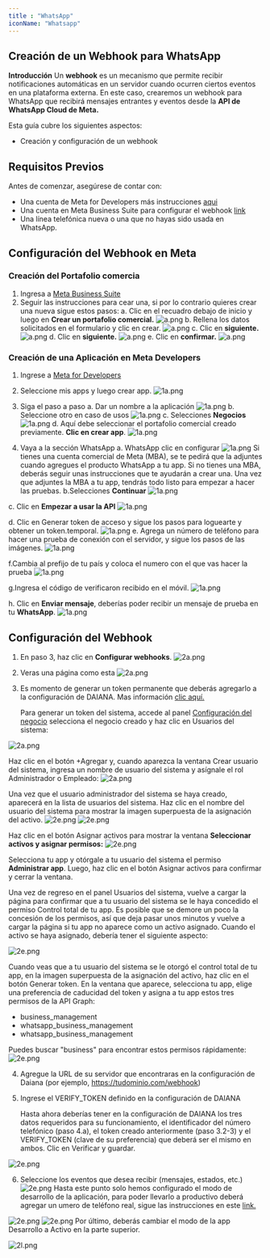 ```yaml
---
title : "WhatsApp"
iconName: "Whatsapp"
---
```


## Creación de un Webhook para WhatsApp

**Introducción**
Un **webhook** es un mecanismo que permite recibir notificaciones automáticas en un servidor cuando ocurren ciertos eventos en una plataforma externa. En este caso, crearemos un webhook para WhatsApp que recibirá mensajes entrantes y eventos desde la **API de WhatsApp Cloud de Meta.**


Esta guía cubre los siguientes aspectos:
- Creación y configuración de un webhook

## Requisitos Previos

Antes de comenzar, asegúrese de contar con:
-	Una cuenta de Meta for Developers más instrucciones [aqui](https://developers.facebook.com/docs/development/register)
-	Una cuenta en Meta Business Suite para configurar el webhook [link](https://business.facebook.com/)
-	Una línea telefónica nueva o una que no hayas sido usada en WhatsApp.

## Configuración del Webhook en Meta
### Creación del Portafolio comercia

1.	Ingresa a [Meta Business Suite](https://business.facebook.com/)
2. Seguir las instrucciones para cear una, si por lo contrario quieres crear una nueva sigue estos pasos:
a. Clic en el recuadro debajo de inicio y luego en **Crear un portafolio comercial.**
![a.png](../img/integraciones/whatsapp/a.png)
b. Rellena los datos solicitados en el formulario y clic en crear. 
![a.png](../img/integraciones/whatsapp/b.png)
c.	Clic en **siguiente.** 
![a.png](../img/integraciones/whatsapp/c.png)
d.	Clic en **siguiente.** 
![a.png](../img/integraciones/whatsapp/d.png)
e.	Clic en **confirmar.** 
![a.png](../img/integraciones/whatsapp/e.png)

### Creación de una Aplicación en Meta Developers

1. Ingrese a [Meta for Developers](https://developers.facebook.com/)
2.	Seleccione mis apps y luego crear app.
![1a.png](../img/integraciones/whatsapp/1a.png)
3.	Siga el paso a paso
a.	Dar un nombre a la aplicación
![1a.png](../img/integraciones/whatsapp/1b.png)
b. Seleccione otro en caso de usos
![1a.png](../img/integraciones/whatsapp/1c.png)
c. Selecciones **Negocios**
![1a.png](../img/integraciones/whatsapp/1d.png)
d. Aquí debe seleccionar el portafolio comercial creado previamente. **Clic en crear app**.
![1a.png](../img/integraciones/whatsapp/1e.png)

4.	Vaya a la sección WhatsApp 
a.	WhatsApp clic en configurar
![1a.png](../img/integraciones/whatsapp/1.png)
Si tienes una cuenta comercial de Meta (MBA), se te pedirá que la adjuntes cuando agregues el producto WhatsApp a tu app. Si no tienes una MBA, deberás seguir unas instrucciones que te ayudarán a crear una. Una vez que adjuntes la MBA a tu app, tendrás todo listo para empezar a hacer las pruebas.
b.Selecciones **Continuar**
![1a.png](../img/integraciones/whatsapp/1g.png)

c. Clic en **Empezar a usar la API**
![1a.png](../img/integraciones/whatsapp/1h.png)

d. Clic en Generar token de acceso y sigue los pasos para loguearte y obtener un token.temporal.
![1a.png](../img/integraciones/whatsapp/1i.png)
e. Agrega un número de teléfono para hacer una prueba de conexión con el servidor, y sigue los pasos de las imágenes. 
![1a.png](../img/integraciones/whatsapp/1j.png)
 
f.Cambia al prefijo de tu país y coloca el numero con el que vas hacer la prueba
![1a.png](../img/integraciones/whatsapp/1q.png)

g.Ingresa el código de verificaron recibido en el móvil.
![1a.png](../img/integraciones/whatsapp/1k.png)

h. Clic en **Enviar mensaje**, deberías poder recibir un mensaje de prueba en tu **WhatsApp**.
![1a.png](../img/integraciones/whatsapp/1l.png)


## Configuración del Webhook
1.	En paso 3, haz clic en **Configurar webhooks**.
![2a.png](../img/integraciones/whatsapp/2a.png)
2.	Veras una página como esta
![2a.png](../img/integraciones/whatsapp/2b.png)

3. Es momento de generar un token permanente que deberás agregarlo a la configuración de DAIANA. Mas información [clic aquí.](https://developers.facebook.com/docs/whatsapp/business-management-api/get-started#business-integration-system-user-access-tokens)

	Para generar un token del sistema, accede al panel [Configuración del negocio](https://business.facebook.com/business/loginpage/?next=https%3A%2F%2Fbusiness.facebook.com%2Fsettings%2F) selecciona el negocio creado y haz clic en Usuarios del sistema:
  
![2a.png](../img/integraciones/whatsapp/2c.png)

Haz clic en el botón +Agregar y, cuando aparezca la ventana Crear usuario del sistema, ingresa un nombre de usuario del sistema y asígnale el rol Administrador o Empleado:
![2a.png](../img/integraciones/whatsapp/2d.png)

Una vez que el usuario administrador del sistema se haya creado, aparecerá en la lista de usuarios del sistema. Haz clic en el nombre del usuario del sistema para mostrar la imagen superpuesta de la asignación del activo.
![2e.png](../img/integraciones/whatsapp/2e.png)
![2e.png](../img/integraciones/whatsapp/2f.png)

Haz clic en el botón Asignar activos para mostrar la ventana **Seleccionar activos y asignar permisos:**
![2e.png](../img/integraciones/whatsapp/2g.png)

Selecciona tu app y otórgale a tu usuario del sistema el permiso **Administrar app**. Luego, haz clic en el botón Asignar activos para confirmar y cerrar la ventana.

Una vez de regreso en el panel Usuarios del sistema, vuelve a cargar la página para confirmar que a tu usuario del sistema se le haya concedido el permiso Control total de tu app. Es posible que se demore un poco la concesión de los permisos, así que deja pasar unos minutos y vuelve a cargar la página si tu app no aparece como un activo asignado. Cuando el activo se haya asignado, debería tener el siguiente aspecto:

![2e.png](../img/integraciones/whatsapp/2h.png)

Cuando veas que a tu usuario del sistema se le otorgó el control total de tu app, en la imagen superpuesta de la asignación del activo, haz clic en el botón Generar token. En la ventana que aparece, selecciona tu app, elige una preferencia de caducidad del token y asigna a tu app estos tres permisos de la API Graph:

- business_management
- whatsapp_business_management
- whatsapp_business_management

Puedes buscar "business" para encontrar estos permisos rápidamente:
![2e.png](../img/integraciones/whatsapp/2i.png)


4.	Agregue la URL de su servidor que encontraras en la configuración de Daiana (por ejemplo, https://tudominio.com/webhook)
5.	Ingrese el VERIFY_TOKEN definido en la configuración de DAIANA

	Hasta ahora deberías tener en la configuración de DAIANA los tres datos requeridos para su funcionamiento, el identificador del número telefónico (paso 4.a), el token creado anteriormente (paso 3.2-3) y el VERIFY_TOKEN (clave de su preferencia) que deberá ser el mismo en ambos. Clic en Verificar y guardar.

![2e.png](../img/integraciones/whatsapp/2j.png)

6.	Seleccione los eventos que desea recibir (mensajes, estados, etc.)
![2e.png](../img/integraciones/whatsapp/2q.png)
Hasta este punto solo hemos configurado el modo de desarrollo de la aplicación, para poder llevarlo a productivo deberá agregar un umero de teléfono real, sigue las instrucciones en este [link.](https://developers.facebook.com/docs/whatsapp/cloud-api/phone-numbers)

![2e.png](../img/integraciones/whatsapp/2k.png)
![2e.png](../img/integraciones/whatsapp/2l.png)
Por último, deberás cambiar el modo de la app Desarrollo a Activo en la parte superior.

![2l.png](../img/integraciones/whatsapp/2m.png)
